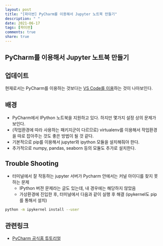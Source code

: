 ```yaml
---
layout: post
title: "[파이썬] PyCharm를 이용해서 Jupyter 노트북 만들기"
description: " "
date: 2021-06-17
tags: [파이썬]
comments: true
share: true
---
```



## PyCharm를 이용해서 Jupyter 노트북 만들기

## 업데이트

현재로서는 PyCharm를 이용하는 것보다는 [VS Code를 이용](./jupyter-with-vscode.md)하는 것이 나아보인다.

## 배경

- PyCharm에서 IPython 노트북을 지원하고 있다. 하지만 몇가지 설정 상의 문제가 보인다.
- (작업환경에 따라 사용하는 패키지군이 다르므로) virtualenv를 이용해서 작업환경을 따로 잡아주는 것도 좋은 방법이 될 것 같다.
- 기본적으로 pip를 이용해서 jupyter와 ipython 모듈을 설치해줘야 한다.
- 추가적으로 numpy, pandas, seaborn 등의 모듈도 추가로 설치한다.

## Trouble Shooting

- 터미널에서 잘 작동하는 jupyter 서버가 Pycharm 안에서는 커널 아이디를 찾지 못하는 문제
  - IPython 버젼 문제라는 글도 있는데, 내 경우에는 해당하지 않았음
  - 가상환경에 진입한 후, 터미널에서 다음과 같이 실행 후 해결 (ipykernel도 pip를 통해서 설치)

```bash
python -m ipykernel install --user
```

## 관련링크

- [PyCharm 공식홈 튜토리얼](https://www.jetbrains.com/help/pycharm/2016.1/tutorial-using-ipython-jupyter-notebook-with-pycharm.html)

<vue-disqus/>
